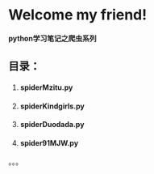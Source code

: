 # Welcome my friend!
**python学习笔记之爬虫系列**

## 目录：
1. #### spiderMzitu.py
2. #### spiderKindgirls.py
3. #### spiderDuodada.py
4. #### spider91MJW.py

。。。
